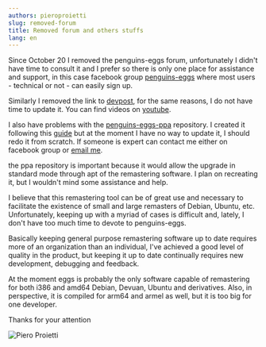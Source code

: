 ```yaml
---
authors: pieroproietti
slug: removed-forum
title: Removed forum and others stuffs
lang: en
---
```


Since October 20 I removed the penguins-eggs forum, unfortunately I didn't have time to consult it and I prefer so there is only one place for assistance and support, in this case facebook group [penguins-eggs](https://www.facebook.com/groups/128861437762355) where most users - technical or not - can easily sign up.

Similarly I removed the link to [devpost](https://devpost.com/software/penguins-eggs), for the same reasons, I do not have time to update it. You can find videos on [youtube](https://www.youtube.com/c/PieroProietti).

I also have problems with the [penguins-eggs-ppa](https://github.com/pieroproietti/penguins-eggs-ppa) repository. I created it following this [guide](https://github.com/assafmo/ppa/tree/master/ubuntu) but at the moment I have no way to update it, I should redo it from scratch. If someone is expert can contact me either on facebook group or [email me](mailto://piero.proietti@gmail.com).

the ppa repository is important because it would allow the upgrade in standard mode through apt of the remastering software. I plan on recreating it, but I wouldn't mind some assistance and help.

I believe that this remastering tool can be of great use and necessary to facilitate the existence of small and large remasters of Debian, Ubuntu, etc. Unfortunately, keeping up with a myriad of cases is difficult and, lately, I don't have too much time to devote to penguins-eggs. 

Basically keeping general purpose remastering software up to date requires more of an organization than an individual, I've achieved a good level of quality in the product, but keeping it up to date continually requires new development, debugging and feedback.

At the moment eggs is probably the only software capable of remastering for both i386 and amd64 Debian, Devuan, Ubuntu and derivatives. Also, in perspective, it is compiled for arm64 and armel as well, but it is too big for one developer.

Thanks for your attention

![Piero Proietti](/images/piero-proietti-300-225.png) 

